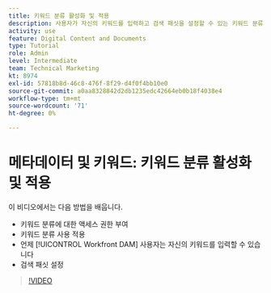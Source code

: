 ```yaml
---
title: 키워드 분류 활성화 및 적용
description: 사용자가 자신의 키워드를 입력하고 검색 패싯을 설정할 수 있는 키워드 분류 체계의 활성화 및 적용 방법을 알아봅니다. [!UICONTROL Workfront DAM].
activity: use
feature: Digital Content and Documents
type: Tutorial
role: Admin
level: Intermediate
team: Technical Marketing
kt: 8974
exl-id: 57818b8d-46c8-476f-8f29-d4f0f4bb10e0
source-git-commit: a0aa8328842d2db1235edc42664eb0b18f4038e4
workflow-type: tm+mt
source-wordcount: '71'
ht-degree: 0%

---
```


# 메타데이터 및 키워드: 키워드 분류 활성화 및 적용

이 비디오에서는 다음 방법을 배웁니다.

* 키워드 분류에 대한 액세스 권한 부여
* 키워드 분류 사용 적용
* 언제 [!UICONTROL Workfront DAM] 사용자는 자신의 키워드를 입력할 수 있습니다
* 검색 패싯 설정

>[!VIDEO](https://video.tv.adobe.com/v/335237/?quality=12)
